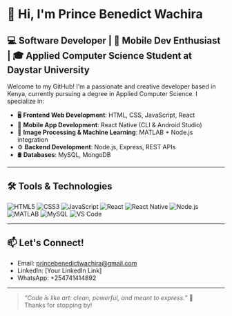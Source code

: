# 👋 Hi, I'm Prince Benedict Wachira

## 💻 Software Developer | 📱 Mobile Dev Enthusiast | 🎓 Applied Computer Science Student at Daystar University

Welcome to my GitHub! I'm a passionate and creative developer based in Kenya, currently pursuing a degree in Applied Computer Science. I specialize in:

- 🖥️ **Frontend Web Development**: HTML, CSS, JavaScript, React  
- 📱 **Mobile App Development**: React Native (CLI & Android Studio)  
- 🔬 **Image Processing & Machine Learning**: MATLAB + Node.js integration  
- ⚙️ **Backend Development**: Node.js, Express, REST APIs  
- 🛢️ **Databases**: MySQL, MongoDB

---

## 🛠️ Tools & Technologies

![HTML5](https://img.shields.io/badge/HTML5-E34F26?style=flat&logo=html5&logoColor=white)
![CSS3](https://img.shields.io/badge/CSS3-1572B6?style=flat&logo=css3&logoColor=white)
![JavaScript](https://img.shields.io/badge/JavaScript-F7DF1E?style=flat&logo=javascript&logoColor=black)
![React](https://img.shields.io/badge/React-20232A?style=flat&logo=react&logoColor=61DAFB)
![React Native](https://img.shields.io/badge/React_Native-20232A?style=flat&logo=react&logoColor=61DAFB)
![Node.js](https://img.shields.io/badge/Node.js-43853D?style=flat&logo=node.js&logoColor=white)
![MATLAB](https://img.shields.io/badge/MATLAB-0076A8?style=flat&logo=Mathworks&logoColor=white)
![MySQL](https://img.shields.io/badge/MySQL-4479A1?style=flat&logo=mysql&logoColor=white)
![VS Code](https://img.shields.io/badge/VS_Code-007ACC?style=flat&logo=visual-studio-code&logoColor=white)

---

## 📫 Let's Connect!
- Email: princebenedictwachira@gmail.com  
- LinkedIn: [Your LinkedIn Link]  
- WhatsApp: +254741414892

---

> _“Code is like art: clean, powerful, and meant to express.”_ 🎨  
Thanks for stopping by!
